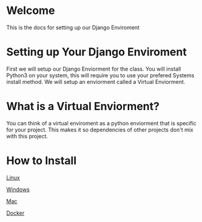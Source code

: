 # Welcome
This is the docs for setting up our Django Enviroment

# Setting up Your Django Enviroment

First we will setup our Django Enviorment for the class.
You will install Python3 on your system, this will require 
you to use your prefered Systems install method. We will setup 
an enviorment called a Virtual Enviorment.

# What is a Virtual Enviorment?

You can think of a virtual enviroment as a python enviorment 
that is specific for your project. This makes it so dependencies of 
other projects don't mix with this project.

# How to Install
[Linux](/getting-started/Linux.md)

[Windows](/getting-started/Windows.md)

[Mac](/getting-started/Linux.md)

[Docker](/getting-started/Docker.md)